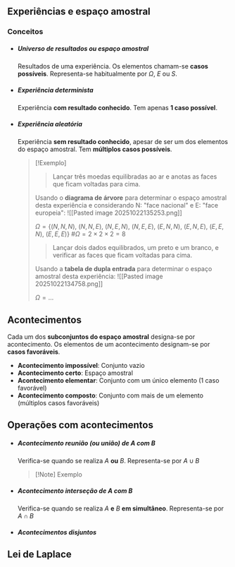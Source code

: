 ## Experiências e espaço amostral
### Conceitos
- ##### Universo de resultados ou espaço amostral
	Resultados de uma experiência.
	Os elementos chamam-se **casos possíveis**.
	Representa-se habitualmente por $\Omega$, $E$ ou $S$.
- ##### Experiência determinista
	Experiência **com resultado conhecido**.
	Tem apenas **1 caso possível**.
- ##### Experiência aleatória
	Experiência **sem resultado conhecido**, apesar de ser um dos elementos do espaço amostral.
	Tem **múltiplos casos possíveis**.
	>[!Exemplo]
	>> Lançar três moedas equilibradas ao ar e anotas as faces que ficam voltadas para cima.
	>
	>Usando o **diagrama de árvore** para determinar o espaço amostral desta experiência e considerando N: "face nacional" e E: "face europeia":
	>![[Pasted image 20251022135253.png]]
	>
	>$\Omega = \{(N, N, N),\ (N, N, E),\ (N, E, N),\ (N, E, E),\ (E, N, N),\ (E, N, E),\ (E, E, N),\ (E, E, E)\}$
	>$\# \Omega = 2 \times 2 \times 2 =8$ 
	>
	>>Lançar dois dados equilibrados, um preto e um branco, e verificar as faces que ficam voltadas para cima.
	>
	>Usando a **tabela de dupla entrada** para determinar o espaço amostral desta experiência:
	>![[Pasted image 20251022134758.png]]
	>
	>$\Omega= ...$
## Acontecimentos
Cada um dos **subconjuntos do espaço amostral** designa-se por acontecimento.
Os elementos de um acontecimento designam-se por **casos favoráveis**.

- **Acontecimento impossível**: Conjunto vazio
- **Acontecimento certo**: Espaço amostral
- **Acontecimento elementar**: Conjunto com um único elemento (1 caso favorável)
- **Acontecimento composto**: Conjunto com mais de um elemento (múltiplos casos favoráveis)
## Operações com acontecimentos
- ##### Acontecimento reunião (ou união) de $A$ com $B$
	Verifica-se quando se realiza $A$ **ou** $B$.
	Representa-se por $A \cup B$
	>[!Note] Exemplo
	>
- ##### Acontecimento interseção de $A$ com $B$
	Verifica-se quando se realiza $A$ **e** $B$ **em simultâneo**.
	Representa-se por $A \cap B$
- ##### Acontecimentos disjuntos

## Lei de Laplace

